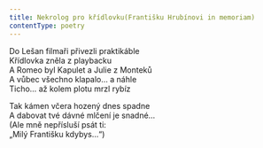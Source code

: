 ```yaml
---
title: Nekrolog pro křídlovku(Františku Hrubínovi in memoriam)
contentType: poetry
---
```


<section>

Do Lešan filmaři přivezli praktikáble  
Křídlovka zněla z playbacku  
A Romeo byl Kapulet a Julie z Monteků  
A vůbec všechno klapalo… a náhle  
Ticho… až kolem plotu mrzl rybíz

</section>

<section>

Tak kámen včera hozený dnes spadne  
A dabovat tvé dávné mlčení je snadné…  
(Ale mně nepřísluší psát ti:  
„Milý Františku kdybys…“)

</section>

